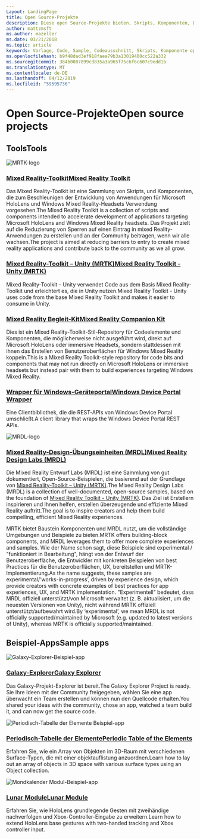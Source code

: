 ```yaml
---
Layout: LandingPage
title: Open Source-Projekte
description: Diese open Source-Projekte bieten, Skripts, Komponenten, Beispiele und Beispiele von mixed Reality-Entwicklung bei Microsoft, mit denen Ihre mixed Reality-Entwicklung beschleunigen kann.
author: mattzmsft
ms.author: mazeller
ms.date: 03/21/2018
ms.topic: article
keywords: Vorlage, Code, Sample, Codeausschnitt, Skripts, Komponente open-Source-Projekt
ms.openlocfilehash: b9f48dad3ef918faea79b3a13019400cc522a332
ms.sourcegitcommit: 384b0087899cd835a3a965f75c6f6c607c9edd1b
ms.translationtype: MT
ms.contentlocale: de-DE
ms.lasthandoff: 04/12/2019
ms.locfileid: "59595736"
---
```

# <a name="open-source-projects"></a><span data-ttu-id="90f50-104">Open Source-Projekte</span><span class="sxs-lookup"><span data-stu-id="90f50-104">Open source projects</span></span>

## <a name="tools"></a><span data-ttu-id="90f50-105">Tools</span><span class="sxs-lookup"><span data-stu-id="90f50-105">Tools</span></span>

![MRTK-logo](images/MRTK_Logo_Rev.png)

### <a name="mixed-reality-toolkithttpsgithubcommicrosoftholotoolkit"></a>[<span data-ttu-id="90f50-107">Mixed Reality-Toolkit</span><span class="sxs-lookup"><span data-stu-id="90f50-107">Mixed Reality Toolkit</span></span>](https://github.com/microsoft/HoloToolkit)

<span data-ttu-id="90f50-108">Das Mixed Reality-Toolkit ist eine Sammlung von Skripts, und Komponenten, die zum Beschleunigen der Entwicklung von Anwendungen für Microsoft HoloLens und Windows Mixed Reality-Headsets Verwendung vorgesehen.</span><span class="sxs-lookup"><span data-stu-id="90f50-108">The Mixed Reality Toolkit is a collection of scripts and components intended to accelerate development of applications targeting Microsoft HoloLens and Windows Mixed Reality headsets.</span></span> <span data-ttu-id="90f50-109">Das Projekt zielt auf die Reduzierung von Sperren auf einen Eintrag in mixed Reality-Anwendungen zu erstellen und an der Community beitragen, wenn wir alle wachsen.</span><span class="sxs-lookup"><span data-stu-id="90f50-109">The project is aimed at reducing barriers to entry to create mixed reality applications and contribute back to the community as we all grow.</span></span> 

### <a name="mixed-reality-toolkit---unity-mrtkhttpsgithubcommicrosoftholotoolkit-unity"></a>[<span data-ttu-id="90f50-110">Mixed Reality-Toolkit – Unity (MRTK)</span><span class="sxs-lookup"><span data-stu-id="90f50-110">Mixed Reality Toolkit - Unity (MRTK)</span></span>](https://github.com/microsoft/HoloToolkit-Unity)

<span data-ttu-id="90f50-111">Mixed Reality-Toolkit – Unity verwendet Code aus dem Basis Mixed Reality-Toolkit und erleichtert es, die in Unity nutzen.</span><span class="sxs-lookup"><span data-stu-id="90f50-111">Mixed Reality Toolkit - Unity uses code from the base Mixed Reality Toolkit and makes it easier to consume in Unity.</span></span> 

### <a name="mixed-reality-companion-kithttpsgithubcommicrosofthololenscompanionkit"></a>[<span data-ttu-id="90f50-112">Mixed Reality Begleit-Kit</span><span class="sxs-lookup"><span data-stu-id="90f50-112">Mixed Reality Companion Kit</span></span>](https://github.com/Microsoft/HoloLensCompanionKit)

<span data-ttu-id="90f50-113">Dies ist ein Mixed Reality-Toolkit-Stil-Repository für Codeelemente und Komponenten, die möglicherweise nicht ausgeführt wird, direkt auf Microsoft HoloLens oder immersive Headsets, sondern stattdessen mit ihnen das Erstellen von Benutzeroberflächen für Windows Mixed Reality koppeln.</span><span class="sxs-lookup"><span data-stu-id="90f50-113">This is a Mixed Reality Toolkit-style repository for code bits and components that may not run directly on Microsoft HoloLens or immersive headsets but instead pair with them to build experiences targeting Windows Mixed Reality.</span></span> 

### <a name="windows-device-portal-wrapperhttpsgithubcommicrosoftwindowsdeviceportalwrapper"></a>[<span data-ttu-id="90f50-114">Wrapper für Windows-Geräteportal</span><span class="sxs-lookup"><span data-stu-id="90f50-114">Windows Device Portal Wrapper</span></span>](https://github.com/Microsoft/WindowsDevicePortalWrapper)

<span data-ttu-id="90f50-115">Eine Clientbibliothek, die die REST-APIs von Windows Device Portal umschließt.</span><span class="sxs-lookup"><span data-stu-id="90f50-115">A client library that wraps the Windows Device Portal REST APIs.</span></span>

![MRDL-logo](images/MRDL_Logo_Rev.png)

### <a name="mixed-reality-design-labs-mrdlhttpsgithubcommicrosoftmrdesignlabsunity"></a>[<span data-ttu-id="90f50-117">Mixed Reality-Design-Übungseinheiten (MRDL)</span><span class="sxs-lookup"><span data-stu-id="90f50-117">Mixed Reality Design Labs (MRDL)</span></span>](https://github.com/Microsoft/MRDesignLabs_Unity)

<span data-ttu-id="90f50-118">Die Mixed Reality Entwurf Labs (MRDL) ist eine Sammlung von gut dokumentiert, Open-Source-Beispielen, die basierend auf der Grundlage von [Mixed Reality-Toolkit – Unity (MRTK)](https://github.com/microsoft/HoloToolkit-Unity).</span><span class="sxs-lookup"><span data-stu-id="90f50-118">The Mixed Reality Design Labs (MRDL) is a collection of well-documented, open-source samples, based on the foundation of [Mixed Reality Toolkit - Unity (MRTK)](https://github.com/microsoft/HoloToolkit-Unity).</span></span> <span data-ttu-id="90f50-119">Das Ziel ist Erstellern inspirieren und Ihnen helfen, erstellen überzeugende und effiziente Mixed Reality auftritt.</span><span class="sxs-lookup"><span data-stu-id="90f50-119">The goal is to inspire creators and help them build compelling, efficient Mixed Reality experiences.</span></span>

<span data-ttu-id="90f50-120">MRTK bietet Baustein Komponenten und MRDL nutzt, um die vollständige Umgebungen und Beispiele zu bieten.</span><span class="sxs-lookup"><span data-stu-id="90f50-120">MRTK offers building-block components, and MRDL leverages them to offer more complete experiences and samples.</span></span> <span data-ttu-id="90f50-121">Wie der Name schon sagt, diese Beispiele sind experimental / "funktioniert in Bearbeitung", hängt von der Entwurf der Benutzeroberfläche, die Entwickler mit konkreten Beispielen von best Practices für die Benutzeroberflächen, UX, bereitstellen und MRTK-Implementierung.</span><span class="sxs-lookup"><span data-stu-id="90f50-121">As the name suggests, these samples are experimental/’works-in-progress’, driven by experience design, which provide creators with concrete examples of best practices for app experiences, UX, and MRTK implementation.</span></span> <span data-ttu-id="90f50-122">"Experimentell" bedeutet, dass MRDL offiziell unterstützt/von Microsoft verwaltet (z. B. aktualisiert, um die neuesten Versionen von Unity), nicht während MRTK offiziell unterstützt/aufbewahrt wird.</span><span class="sxs-lookup"><span data-stu-id="90f50-122">By ‘experimental’, we mean MRDL is not officially supported/maintained by Microsoft (e.g. updated to latest versions of Unity), whereas MRTK is officially supported/maintained.</span></span>


## <a name="sample-apps"></a><span data-ttu-id="90f50-123">Beispiel-Apps</span><span class="sxs-lookup"><span data-stu-id="90f50-123">Sample apps</span></span>

![Galaxy-Explorer-Beispiel-app](images/galaxyexplorer-tile.jpg)
### <a name="galaxy-explorergalaxy-explorermd"></a>[<span data-ttu-id="90f50-125">Galaxy-Explorer</span><span class="sxs-lookup"><span data-stu-id="90f50-125">Galaxy Explorer</span></span>](galaxy-explorer.md)

<span data-ttu-id="90f50-126">Das Galaxy-Projekt-Explorer ist bereit.</span><span class="sxs-lookup"><span data-stu-id="90f50-126">The Galaxy Explorer Project is ready.</span></span> <span data-ttu-id="90f50-127">Sie Ihre Ideen mit der Community freigegeben, wählen Sie eine app überwacht ein Team erstellen und können nun den Quellcode erhalten.</span><span class="sxs-lookup"><span data-stu-id="90f50-127">You shared your ideas with the community, chose an app, watched a team build it, and can now get the source code.</span></span> 

![Periodisch-Tabelle der Elemente Beispiel-app](images/periodictableofelementsapp-tile.jpg)
### <a name="periodic-table-of-the-elementsperiodic-table-of-the-elementsmd"></a>[<span data-ttu-id="90f50-129">Periodisch-Tabelle der Elemente</span><span class="sxs-lookup"><span data-stu-id="90f50-129">Periodic Table of the Elements</span></span>](periodic-table-of-the-elements.md)

<span data-ttu-id="90f50-130">Erfahren Sie, wie ein Array von Objekten im 3D-Raum mit verschiedenen Surface-Typen, die mit einer objektauflistung anzuordnen.</span><span class="sxs-lookup"><span data-stu-id="90f50-130">Learn how to lay out an array of objects in 3D space with various surface types using an Object collection.</span></span>

![Mondkalender Modul-Beispiel-app](images/lunar-module-tile.png)
### <a name="lunar-modulelunar-modulemd"></a>[<span data-ttu-id="90f50-132">Lunar Module</span><span class="sxs-lookup"><span data-stu-id="90f50-132">Lunar Module</span></span>](lunar-module.md)

<span data-ttu-id="90f50-133">Erfahren Sie, wie HoloLens grundlegende Gesten mit zweihändige nachverfolgen und Xbox-Controller-Eingabe zu erweitern.</span><span class="sxs-lookup"><span data-stu-id="90f50-133">Learn how to extend HoloLens base gestures with two-handed tracking and Xbox controller input.</span></span>




